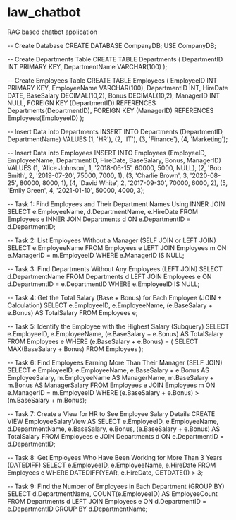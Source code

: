 # law_chatbot
 RAG based chatbot application 

 -- Create Database CREATE DATABASE CompanyDB; USE CompanyDB;

-- Create Departments Table CREATE TABLE Departments ( DepartmentID INT PRIMARY KEY, DepartmentName VARCHAR(100) );

-- Create Employees Table CREATE TABLE Employees ( EmployeeID INT PRIMARY KEY, EmployeeName VARCHAR(100), DepartmentID INT, HireDate DATE, BaseSalary DECIMAL(10,2), Bonus DECIMAL(10,2), ManagerID INT NULL, FOREIGN KEY (DepartmentID) REFERENCES Departments(DepartmentID), FOREIGN KEY (ManagerID) REFERENCES Employees(EmployeeID) );

-- Insert Data into Departments INSERT INTO Departments (DepartmentID, DepartmentName) VALUES (1, 'HR'), (2, 'IT'), (3, 'Finance'), (4, 'Marketing');

-- Insert Data into Employees INSERT INTO Employees (EmployeeID, EmployeeName, DepartmentID, HireDate, BaseSalary, Bonus, ManagerID) VALUES (1, 'Alice Johnson', 1, '2018-06-15', 60000, 5000, NULL), (2, 'Bob Smith', 2, '2019-07-20', 75000, 7000, 1), (3, 'Charlie Brown', 3, '2020-08-25', 80000, 8000, 1), (4, 'David White', 2, '2017-09-30', 70000, 6000, 2), (5, 'Emily Green', 4, '2021-01-10', 50000, 4000, 3);

-- Task 1: Find Employees and Their Department Names Using INNER JOIN SELECT e.EmployeeName, d.DepartmentName, e.HireDate FROM Employees e INNER JOIN Departments d ON e.DepartmentID = d.DepartmentID;

-- Task 2: List Employees Without a Manager (SELF JOIN or LEFT JOIN) SELECT e.EmployeeName FROM Employees e LEFT JOIN Employees m ON e.ManagerID = m.EmployeeID WHERE e.ManagerID IS NULL;

-- Task 3: Find Departments Without Any Employees (LEFT JOIN) SELECT d.DepartmentName FROM Departments d LEFT JOIN Employees e ON d.DepartmentID = e.DepartmentID WHERE e.EmployeeID IS NULL;

-- Task 4: Get the Total Salary (Base + Bonus) for Each Employee (JOIN + Calculation) SELECT e.EmployeeID, e.EmployeeName, (e.BaseSalary + e.Bonus) AS TotalSalary FROM Employees e;

-- Task 5: Identify the Employee with the Highest Salary (Subquery) SELECT e.EmployeeID, e.EmployeeName, (e.BaseSalary + e.Bonus) AS TotalSalary FROM Employees e WHERE (e.BaseSalary + e.Bonus) = ( SELECT MAX(BaseSalary + Bonus) FROM Employees );

-- Task 6: Find Employees Earning More Than Their Manager (SELF JOIN) SELECT e.EmployeeID, e.EmployeeName, e.BaseSalary + e.Bonus AS EmployeeSalary, m.EmployeeName AS ManagerName, m.BaseSalary + m.Bonus AS ManagerSalary FROM Employees e JOIN Employees m ON e.ManagerID = m.EmployeeID WHERE (e.BaseSalary + e.Bonus) > (m.BaseSalary + m.Bonus);

-- Task 7: Create a View for HR to See Employee Salary Details CREATE VIEW EmployeeSalaryView AS SELECT e.EmployeeID, e.EmployeeName, d.DepartmentName, e.BaseSalary, e.Bonus, (e.BaseSalary + e.Bonus) AS TotalSalary FROM Employees e JOIN Departments d ON e.DepartmentID = d.DepartmentID;

-- Task 8: Get Employees Who Have Been Working for More Than 3 Years (DATEDIFF) SELECT e.EmployeeID, e.EmployeeName, e.HireDate FROM Employees e WHERE DATEDIFF(YEAR, e.HireDate, GETDATE()) > 3;

-- Task 9: Find the Number of Employees in Each Department (GROUP BY) SELECT d.DepartmentName, COUNT(e.EmployeeID) AS EmployeeCount FROM Departments d LEFT JOIN Employees e ON d.DepartmentID = e.DepartmentID GROUP BY d.DepartmentName;

